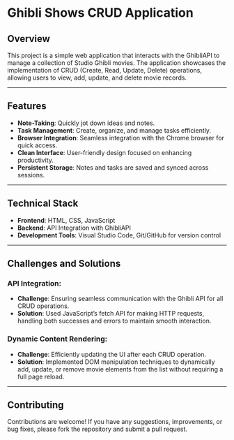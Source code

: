 # Ghibli Shows CRUD Application

## Overview
This project is a simple web application that interacts with the GhibliAPI to manage a collection of Studio Ghibli movies. The application showcases the implementation of CRUD (Create, Read, Update, Delete) operations, allowing users to view, add, update, and delete movie records.
<hr />

## Features
- **Note-Taking**: Quickly jot down ideas and notes.
- **Task Management**: Create, organize, and manage tasks efficiently.
- **Browser Integration**: Seamless integration with the Chrome browser for quick access.
- **Clean Interface**: User-friendly design focused on enhancing productivity.
- **Persistent Storage**: Notes and tasks are saved and synced across sessions.

<hr />

## Technical Stack
- **Frontend**: HTML, CSS, JavaScript
- **Backend**: API Integration with GhibliAPI
- **Development Tools**: Visual Studio Code, Git/GitHub for version control

<hr />

## Challenges and Solutions
### API Integration:
- **Challenge**: Ensuring seamless communication with the Ghibli API for all CRUD operations.
- **Solution**: Used JavaScript’s fetch API for making HTTP requests, handling both successes and errors to maintain smooth interaction.

### Dynamic Content Rendering:
- **Challenge**: Efficiently updating the UI after each CRUD operation.
- **Solution**: Implemented DOM manipulation techniques to dynamically add, update, or remove movie elements from the list without requiring a full page reload.

<hr />

## Contributing
Contributions are welcome! If you have any suggestions, improvements, or bug fixes, please fork the repository and submit a pull request.

